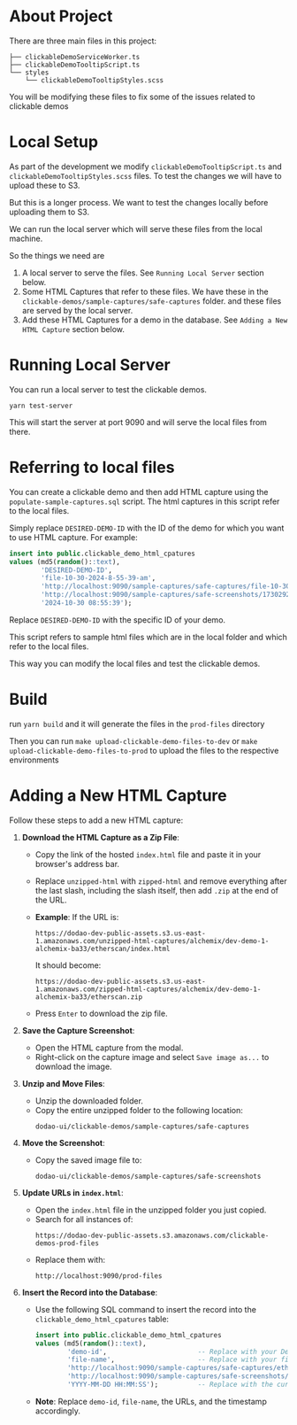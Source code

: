 # About Project
There are three main files in this project:
```text
├── clickableDemoServiceWorker.ts
├── clickableDemoTooltipScript.ts
└── styles
    └── clickableDemoTooltipStyles.scss
```
You will be modifying these files to fix some of the issues related to clickable demos


# Local Setup
As part of the development we modify  `clickableDemoTooltipScript.ts` and `clickableDemoTooltipStyles.scss` files. 
To test the changes we will have to upload these to S3. 

But this is a longer process. We want to test the changes locally before uploading them to S3.

We can run the local server which will serve these files from the local machine. 

So the things we need are
1. A local server to serve the files. See `Running Local Server` section below.
2. Some HTML Captures that refer to these files. We have these in the `clickable-demos/sample-captures/safe-captures` folder.
   and these files are served by the local server.
3. Add these HTML Captures for a demo in the database. See `Adding a New HTML Capture` section below.


# Running Local Server
You can run a local server to test the clickable demos.

```shell
yarn test-server
```
This will start the server at port 9090 and will serve the local files from there.

# Referring to local files
You can create a clickable demo and then add HTML capture using the `populate-sample-captures.sql` script. The html
captures in this script refer to the local files.

Simply replace `DESIRED-DEMO-ID` with the ID of the demo for which you want to use HTML capture. For example:

```sql
insert into public.clickable_demo_html_cpatures
values (md5(random()::text),
        'DESIRED-DEMO-ID',
        'file-10-30-2024-8-55-39-am',
        'http://localhost:9090/sample-captures/safe-captures/file-10-30-2024-8-55-39-am/index.html',
        'http://localhost:9090/sample-captures/safe-screenshots/1730292942806_file-10-30-2024-8-55-39-AMscreenshot.png',
        '2024-10-30 08:55:39');
```

Replace `DESIRED-DEMO-ID` with the specific ID of your demo.

This script refers to sample html files which are in the local folder and which refer to the local files.

This way you can modify the local files and test the clickable demos.


# Build
run `yarn build` and it will generate the files in the `prod-files` directory

Then you can run `make upload-clickable-demo-files-to-dev` or `make upload-clickable-demo-files-to-prod` to upload the files to the respective environments


# Adding a New HTML Capture

Follow these steps to add a new HTML capture:

1. **Download the HTML Capture as a Zip File**:
   - Copy the link of the hosted `index.html` file and paste it in your browser's address bar.
   - Replace `unzipped-html` with `zipped-html` and remove everything after the last slash, including the slash itself, then add `.zip` at the end of the URL.
   - **Example**: If the URL is:

     ```
     https://dodao-dev-public-assets.s3.us-east-1.amazonaws.com/unzipped-html-captures/alchemix/dev-demo-1-alchemix-ba33/etherscan/index.html
     ```

     It should become:

     ```
     https://dodao-dev-public-assets.s3.us-east-1.amazonaws.com/zipped-html-captures/alchemix/dev-demo-1-alchemix-ba33/etherscan.zip
     ```

   - Press `Enter` to download the zip file.

2. **Save the Capture Screenshot**:
   - Open the HTML capture from the modal.
   - Right-click on the capture image and select `Save image as...` to download the image.

3. **Unzip and Move Files**:
   - Unzip the downloaded folder.
   - Copy the entire unzipped folder to the following location:
     ```
     dodao-ui/clickable-demos/sample-captures/safe-captures
     ```

4. **Move the Screenshot**:
   - Copy the saved image file to:
     ```
     dodao-ui/clickable-demos/sample-captures/safe-screenshots
     ```

5. **Update URLs in `index.html`**:
   - Open the `index.html` file in the unzipped folder you just copied.
   - Search for all instances of:
     ```
     https://dodao-dev-public-assets.s3.amazonaws.com/clickable-demos-prod-files
     ```
   - Replace them with:
     ```
     http://localhost:9090/prod-files
     ```

6. **Insert the Record into the Database**:
   - Use the following SQL command to insert the record into the `clickable_demo_html_cpatures` table:

     ```sql
     insert into public.clickable_demo_html_cpatures
     values (md5(random()::text),
             'demo-id',                       -- Replace with your Demo ID
             'file-name',                     -- Replace with your file name
             'http://localhost:9090/sample-captures/safe-captures/etherscan/index.html',  -- Replace with your HTML file URL
             'http://localhost:9090/sample-captures/safe-screenshots/etherscanImagepng.png',  -- Replace with your image URL
             'YYYY-MM-DD HH:MM:SS');          -- Replace with the current date and time
     ```

   - **Note**: Replace `demo-id`, `file-name`, the URLs, and the timestamp accordingly.
